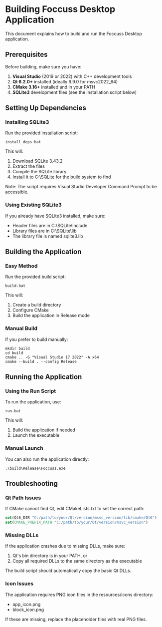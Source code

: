 # Building Foccuss Desktop Application

This document explains how to build and run the Foccuss Desktop application.

## Prerequisites

Before building, make sure you have:

1. **Visual Studio** (2019 or 2022) with C++ development tools
2. **Qt 6.2.0+** installed (ideally 6.9.0 for msvc2022_64)
3. **CMake 3.16+** installed and in your PATH
4. **SQLite3** development files (see the installation script below)

## Setting Up Dependencies

### Installing SQLite3

Run the provided installation script:

```
install_deps.bat
```

This will:
1. Download SQLite 3.43.2
2. Extract the files
3. Compile the SQLite library
4. Install it to C:\SQLite for the build system to find

Note: The script requires Visual Studio Developer Command Prompt to be accessible.

### Using Existing SQLite3

If you already have SQLite3 installed, make sure:
- Header files are in C:\SQLite\include
- Library files are in C:\SQLite\lib
- The library file is named sqlite3.lib

## Building the Application

### Easy Method

Run the provided build script:

```
build.bat
```

This will:
1. Create a build directory
2. Configure CMake
3. Build the application in Release mode

### Manual Build

If you prefer to build manually:

```
mkdir build
cd build
cmake .. -G "Visual Studio 17 2022" -A x64
cmake --build . --config Release
```

## Running the Application

### Using the Run Script

To run the application, use:

```
run.bat
```

This will:
1. Build the application if needed
2. Launch the executable

### Manual Launch

You can also run the application directly:

```
.\build\Release\Foccuss.exe
```

## Troubleshooting

### Qt Path Issues

If CMake cannot find Qt, edit CMakeLists.txt to set the correct path:

```cmake
set(Qt6_DIR "C:/path/to/your/Qt/version/msvc_version/lib/cmake/Qt6")
set(CMAKE_PREFIX_PATH "C:/path/to/your/Qt/version/msvc_version")
```

### Missing DLLs

If the application crashes due to missing DLLs, make sure:
1. Qt's bin directory is in your PATH, or
2. Copy all required DLLs to the same directory as the executable

The build script should automatically copy the basic Qt DLLs.

### Icon Issues

The application requires PNG icon files in the resources/icons directory:
- app_icon.png
- block_icon.png

If these are missing, replace the placeholder files with real PNG files. 